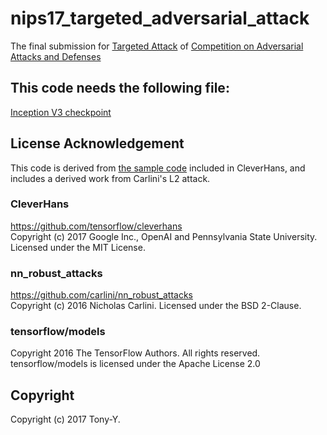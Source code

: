 # nips17_targeted_adversarial_attack
The final submission for
[Targeted Attack](https://www.kaggle.com/c/nips-2017-targeted-adversarial-attack)
of
[Competition on Adversarial Attacks and Defenses](https://github.com/tensorflow/cleverhans/tree/master/examples/nips17_adversarial_competition)

## This code needs the following file:
[Inception V3 checkpoint](http://download.tensorflow.org/models/inception_v3_2016_08_28.tar.gz)

## License Acknowledgement
This code is derived from [the sample code](https://github.com/tensorflow/cleverhans/tree/master/examples/nips17_adversarial_competition/sample_targeted_attacks/step_target_class) included in CleverHans, and includes a derived work from Carlini's L2 attack.

### CleverHans
<https://github.com/tensorflow/cleverhans>  
Copyright (c) 2017 Google Inc., OpenAI and Pennsylvania State University.  
Licensed under the MIT License.

### nn_robust_attacks
<https://github.com/carlini/nn_robust_attacks>  
Copyright (c) 2016 Nicholas Carlini. Licensed under the BSD 2-Clause.

### tensorflow/models
Copyright 2016 The TensorFlow Authors. All rights reserved.    
tensorflow/models is licensed under the Apache License 2.0

## Copyright
Copyright (c) 2017 Tony-Y.

